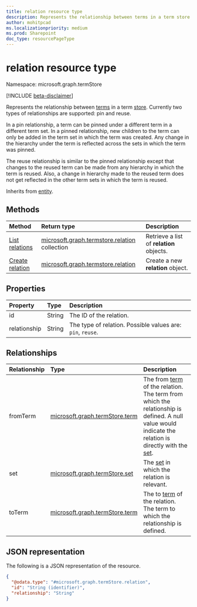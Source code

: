 ```yaml
---
title: relation resource type
description: Represents the relationship between terms in a term store.
author: mohitpcad
ms.localizationpriority: medium
ms.prod: Sharepoint
doc_type: resourcePageType
---
```


# relation resource type

Namespace: microsoft.graph.termStore

[!INCLUDE [beta-disclaimer](../../includes/beta-disclaimer.md)]

Represents the relationship between [terms](../resources/termstore-term.md) in a term [store]. Currently two types of relationships are supported: pin and reuse. 

In a pin relationship, a term can be pinned under a different term in a different term set. In a pinned relationship, new children to the term can only be added in the term set in which the term was created. Any change in the hierarchy under the term is reflected across the sets in which the term was pinned. 

The reuse relationship is similar to the pinned relationship except that changes to the reused term can be made from any hierarchy in which the term is reused. Also, a change in hierarchy made to the reused term does not get reflected in the other term sets in which the term is reused.

Inherits from [entity](../resources/entity.md).

## Methods

| Method                                                    | Return type                                                                         | Description                              |
| :-------------------------------------------------------- | :---------------------------------------------------------------------------------- | :--------------------------------------- |
| [List relations](../api/termstore-term-list-relations.md) | [microsoft.graph.termstore.relation](../resources/termstore-relation.md) collection | Retrieve a list of **relation** objects. |
| [Create relation](../api/termstore-relation-post.md)      | [microsoft.graph.termstore.relation](../resources/termstore-relation.md)            | Create a new **relation** object.        |

## Properties

| Property     | Type   | Description                                                |
| :----------- | :----- | :--------------------------------------------------------- |
| id           | String | The ID of the relation.                                    |
| relationship | String | The type of relation. Possible values are: `pin`, `reuse`. |

## Relationships

| Relationship | Type                                                             | Description                                                                                                                                            |
| :----------- | :--------------------------------------------------------------- | :----------------------------------------------------------------------------------------------------------------------------------------------------- |
| fromTerm     | [microsoft.graph.termStore.term](../resources/termstore-term.md) | The from [term] of the relation. The term from which the relationship is defined. A null value would indicate the relation is directly with the [set]. |
| set          | [microsoft.graph.termStore.set](../resources/termstore-set.md)   | The [set] in which the relation is relevant.                                                                                                           |
| toTerm       | [microsoft.graph.termStore.term](../resources/termstore-term.md) | The to [term] of the relation. The term to which the relationship is defined.                                                                          |

## JSON representation

The following is a JSON representation of the resource.

<!-- {
  "blockType": "resource",
  "keyProperty": "id",
  "@odata.type": "microsoft.graph.termStore.relation",
  "baseType": "microsoft.graph.entity",
  "openType": false
}
-->

```json
{
  "@odata.type": "#microsoft.graph.termStore.relation",
  "id": "String (identifier)",
  "relationship": "String"
}
```

[microsoft.graph.termStore.term]: termstore-term.md
[microsoft.graph.termStore.set]: termstore-set.md
[microsoft.graph.termStore.relations]: termstore-relation.md
[microsoft.graph.termStore.relation]: termstore-relation.md
[store]: ../resources/termstore-store.md
[term]: ../resources/termstore-term.md
[set]: ../resources/termstore-set.md

<!--
{
  "type": "#page.annotation",
  "description": "TermRelation is the entity for mapping relations between different terms",
  "keywords": "termRelation,facet,resource",
  "section": "documentation",
  "tocPath": "TermRelation",
  "tocBookmarks": {
    "Resources/termStore.relation": "#"
  },
  "suppressions": []
}
-->
